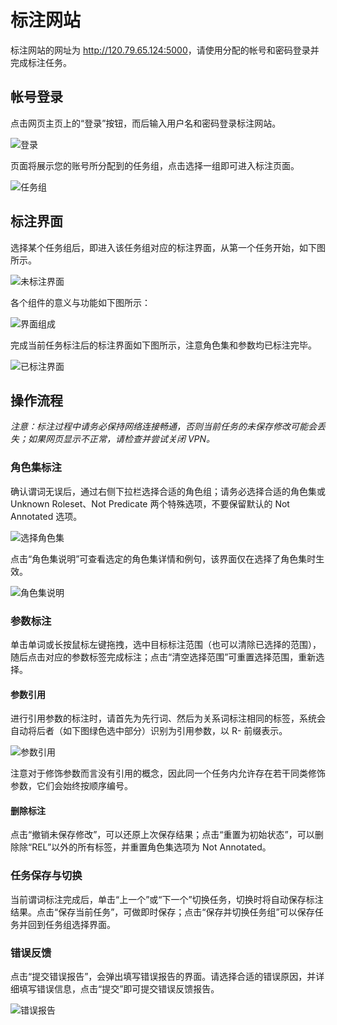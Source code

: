 # 标注网站

标注网站的网址为 <http://120.79.65.124:5000>，请使用分配的帐号和密码登录并完成标注任务。

## 帐号登录

点击网页主页上的“登录”按钮，而后输入用户名和密码登录标注网站。

![登录](登录.png)

页面将展示您的账号所分配到的任务组，点击选择一组即可进入标注页面。

![任务组](任务组.png)

## 标注界面

选择某个任务组后，即进入该任务组对应的标注界面，从第一个任务开始，如下图所示。

![未标注界面](未标注界面.png)

各个组件的意义与功能如下图所示：

![界面组成](界面组成.png)

完成当前任务标注后的标注界面如下图所示，注意角色集和参数均已标注完毕。

![已标注界面](已标注界面.png)

## 操作流程

*注意：标注过程中请务必保持网络连接畅通，否则当前任务的未保存修改可能会丢失；如果网页显示不正常，请检查并尝试关闭 VPN。*

### 角色集标注

确认谓词无误后，通过右侧下拉栏选择合适的角色组；请务必选择合适的角色集或 Unknown Roleset、Not Predicate 两个特殊选项，不要保留默认的 Not Annotated 选项。

![选择角色集](选择角色集.png)

点击“角色集说明”可查看选定的角色集详情和例句，该界面仅在选择了角色集时生效。

![角色集说明](角色集说明.png)

### 参数标注

单击单词或长按鼠标左键拖拽，选中目标标注范围（也可以清除已选择的范围），随后点击对应的参数标签完成标注；点击“清空选择范围”可重置选择范围，重新选择。

#### 参数引用

进行引用参数的标注时，请首先为先行词、然后为关系词标注相同的标签，系统会自动将后者（如下图绿色选中部分）识别为引用参数，以 R- 前缀表示。

![参数引用](参数引用.png)

注意对于修饰参数而言没有引用的概念，因此同一个任务内允许存在若干同类修饰参数，它们会始终按顺序编号。

#### 删除标注

点击“撤销未保存修改”，可以还原上次保存结果；点击“重置为初始状态”，可以删除除“REL”以外的所有标签，并重置角色集选项为 Not Annotated。

### 任务保存与切换

当前谓词标注完成后，单击“上一个”或“下一个”切换任务，切换时将自动保存标注结果。点击“保存当前任务”，可做即时保存；点击“保存并切换任务组”可以保存任务并回到任务组选择界面。

### 错误反馈

点击“提交错误报告”，会弹出填写错误报告的界面。请选择合适的错误原因，并详细填写错误信息，点击“提交”即可提交错误反馈报告。

![错误报告](错误报告.png)
